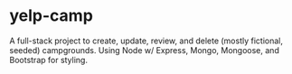 # yelp-camp
A full-stack project to create, update, review, and delete (mostly fictional, seeded) campgrounds. Using Node w/ Express, Mongo, Mongoose, and Bootstrap for styling.
